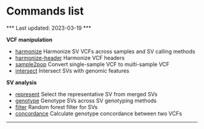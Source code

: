 # Commands list

*** Last updated: 2023-03-19 ***

**VCF manipulation**

- [harmonize]          Harmonize SV VCFs across samples and SV calling methods
- [harmonize-header]   Harmonize VCF headers
- [sample2pop]         Convert single-sample VCF to multi-sample VCF
- [intersect]          Intersect SVs with genomic features

**SV analysis**

- [represent]          Select the representative SV from merged SVs
- [genotype]           Genotype SVs across SV genotyping methods
- [filter]             Random forest filter for SVs
- [concordance]        Calculate genotype concordance between two VCFs



----
[harmonize]: docs/VCF_manipulation/harmonize.md
[harmonize-header]: docs/VCF_manipulation/harmonize_header.md
[sample2pop]: docs/VCF_manipulation/sample2pop.md
[intersect]: docs/VCF_manipulation/intersect.md
[represent]: docs/SV_analysis/represent.md
[genotype]: docs/SV_analysis/genotype.md
[filter]: docs/SV_analysis/filter.md
[concordance]: docs/SV_analysis/concordance.md